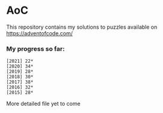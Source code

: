 # AoC
This repository contains my solutions to puzzles available on https://adventofcode.com/

### My progress so far:
```
[2021] 22*
[2020] 34*
[2019] 28*
[2018] 30*
[2017] 38*
[2016] 32*
[2015] 28*
```

More detailed file yet to come
